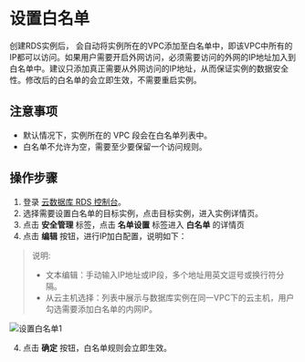# 设置白名单
创建RDS实例后， 会自动将实例所在的VPC添加至白名单中，即该VPC中所有的IP都可以访问。如果用户需要开启外网访问，必须需要访问的外网的IP地址加入到白名单中。建议只添加真正需要从外网访问的IP地址，从而保证实例的数据安全性。修改后的白名单的会立即生效，不需要重启实例。

## 注意事项
* 默认情况下，实例所在的 VPC 段会在白名单列表中。
* 白名单不允许为空，需要至少要保留一个访问规则。

## 操作步骤
1. 登录 [云数据库 RDS 控制台](https://rds-console.jcloud.com/database)。
2. 选择需要设置白名单的目标实例，点击目标实例，进入实例详情页。
3. 点击 **安全管理** 标签，点击 **名单设置** 标签进入 **白名单** 的详情页
4. 点击 **编辑** 按钮，进行IP加白配置，说明如下：
>说明:
> * 文本编辑：手动输入IP地址或IP段，多个地址用英文逗号或换行符分隔。
> * 从云主机选择：列表中展示与数据库实例在同一VPC下的云主机，用户勾选需要添加白名单的内网IP。

![设置白名单1](../../../../../image/RDS/Set-Whitelist-1.png)

4. 点击 **确定** 按钮，白名单规则会立即生效。
